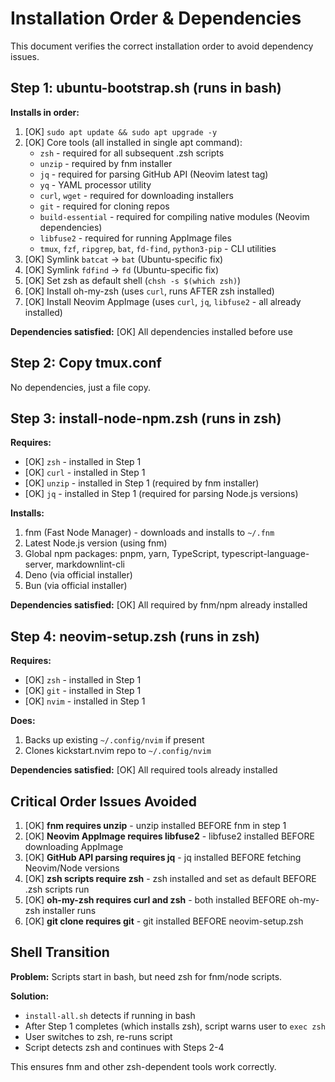 # Installation Order & Dependencies

This document verifies the correct installation order to avoid dependency issues.

## Step 1: ubuntu-bootstrap.sh (runs in bash)

**Installs in order:**
1. [OK] `sudo apt update && sudo apt upgrade -y`
2. [OK] Core tools (all installed in single apt command):
   - `zsh` - required for all subsequent .zsh scripts
   - `unzip` - required by fnm installer
   - `jq` - required for parsing GitHub API (Neovim latest tag)
   - `yq` - YAML processor utility
   - `curl`, `wget` - required for downloading installers
   - `git` - required for cloning repos
   - `build-essential` - required for compiling native modules (Neovim dependencies)
   - `libfuse2` - required for running AppImage files
   - `tmux`, `fzf`, `ripgrep`, `bat`, `fd-find`, `python3-pip` - CLI utilities
3. [OK] Symlink `batcat` → `bat` (Ubuntu-specific fix)
4. [OK] Symlink `fdfind` → `fd` (Ubuntu-specific fix)
5. [OK] Set zsh as default shell (`chsh -s $(which zsh)`)
6. [OK] Install oh-my-zsh (uses `curl`, runs AFTER zsh installed)
7. [OK] Install Neovim AppImage (uses `curl`, `jq`, `libfuse2` - all already installed)

**Dependencies satisfied:** [OK] All dependencies installed before use

## Step 2: Copy tmux.conf

No dependencies, just a file copy.

## Step 3: install-node-npm.zsh (runs in zsh)

**Requires:**
- [OK] `zsh` - installed in Step 1
- [OK] `curl` - installed in Step 1
- [OK] `unzip` - installed in Step 1 (required by fnm installer)
- [OK] `jq` - installed in Step 1 (required for parsing Node.js versions)

**Installs:**
1. fnm (Fast Node Manager) - downloads and installs to `~/.fnm`
2. Latest Node.js version (using fnm)
3. Global npm packages: pnpm, yarn, TypeScript, typescript-language-server, markdownlint-cli
4. Deno (via official installer)
5. Bun (via official installer)

**Dependencies satisfied:** [OK] All required by fnm/npm already installed

## Step 4: neovim-setup.zsh (runs in zsh)

**Requires:**
- [OK] `zsh` - installed in Step 1
- [OK] `git` - installed in Step 1
- [OK] `nvim` - installed in Step 1

**Does:**
1. Backs up existing `~/.config/nvim` if present
2. Clones kickstart.nvim repo to `~/.config/nvim`

**Dependencies satisfied:** [OK] All required tools already installed

## Critical Order Issues Avoided

1. [OK] **fnm requires unzip** - unzip installed BEFORE fnm in step 1
2. [OK] **Neovim AppImage requires libfuse2** - libfuse2 installed BEFORE downloading AppImage
3. [OK] **GitHub API parsing requires jq** - jq installed BEFORE fetching Neovim/Node versions
4. [OK] **zsh scripts require zsh** - zsh installed and set as default BEFORE .zsh scripts run
5. [OK] **oh-my-zsh requires curl and zsh** - both installed BEFORE oh-my-zsh installer runs
6. [OK] **git clone requires git** - git installed BEFORE neovim-setup.zsh

## Shell Transition

**Problem:** Scripts start in bash, but need zsh for fnm/node scripts.

**Solution:**
- `install-all.sh` detects if running in bash
- After Step 1 completes (which installs zsh), script warns user to `exec zsh`
- User switches to zsh, re-runs script
- Script detects zsh and continues with Steps 2-4

This ensures fnm and other zsh-dependent tools work correctly.
